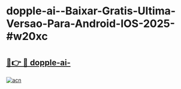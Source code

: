 # dopple-ai--Baixar-Gratis-Ultima-Versao-Para-Android-IOS-2025-#w20xc

# <h2><a href="https://ainizakaria.my?title=dopple-ai-&ref=24M">🔗👉 🔴 dopple-ai-</a></h2>

[![acn](https://github.com/user-attachments/assets/0f9c940e-d8b0-45ae-aac7-cd30a18b3e1c)](https://ainizakaria.my?title=dopple-ai-&ref=24M)

